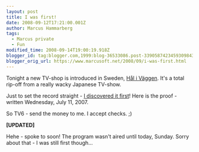 ```yaml
---
layout: post
title: I was first!
date: 2008-09-12T17:21:00.001Z
author: Marcus Hammarberg
tags:
  - Marcus private
  - Fun
modified_time: 2008-09-14T19:00:19.918Z
blogger_id: tag:blogger.com,1999:blog-36533086.post-3390587423459309843
blogger_orig_url: https://www.marcusoft.net/2008/09/i-was-first.html
---
```



Tonight a new TV-shop is introduced in Sweden, [Hål i Väggen](http://www.tv6.se/halivaggen). It's a total rip-off from a really wacky Japanese TV-show.

Just to set the record straight - [I discovered it first](https://www.marcusoft.net/2007/07/only-in-japan.html)! Here is the proof - written Wednesday, July 11, 2007.

So TV6 - send the money to me. I accept checks. ;)

**[UPDATED]**

Hehe - spoke to soon! The program wasn't aired until today, Sunday. Sorry about that - I was still first though...
